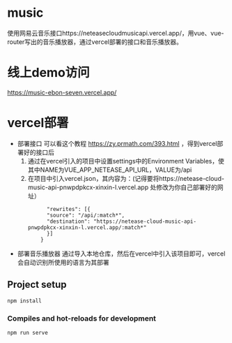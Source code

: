 # music
使用网易云音乐接口https://neteasecloudmusicapi.vercel.app/，用vue、vue-router写出的音乐播放器，通过vercel部署的接口和音乐播放器。

# 线上demo访问
https://music-ebon-seven.vercel.app/

# vercel部署
- 部署接口
    可以看这个教程 https://zy.prmath.com/393.html ，得到vercel部署好的接口后
    1. 通过在vercel引入的项目中设置settings中的Environment Variables，使其中NAME为VUE_APP_NETEASE_API_URL，VALUE为/api
    2. 在项目中引入vercel.json，其内容为：(记得要将https://netease-cloud-music-api-pnwpdpkcx-xinxin-l.vercel.app 处修改为你自己部署好的网址）
        ```{
              "rewrites": [{
              "source": "/api/:match*",
              "destination": "https://netease-cloud-music-api-pnwpdpkcx-xinxin-l.vercel.app/:match*"
              }]
            }
- 部署音乐播放器
    通过导入本地仓库，然后在vercel中引入该项目即可，vercel会自动识别所使用的语言为其部署
       
## Project setup
```
npm install
```

### Compiles and hot-reloads for development
```
npm run serve
```
